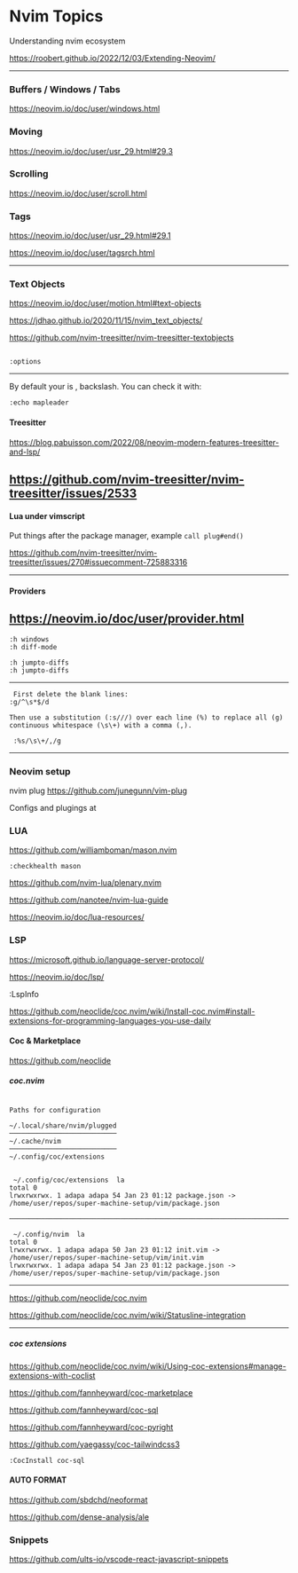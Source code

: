 # Nvim Topics

Understanding nvim ecosystem

https://roobert.github.io/2022/12/03/Extending-Neovim/

---

### Buffers / Windows / Tabs

https://neovim.io/doc/user/windows.html

### Moving

https://neovim.io/doc/user/usr_29.html#29.3

### Scrolling

https://neovim.io/doc/user/scroll.html

### Tags

https://neovim.io/doc/user/usr_29.html#29.1

https://neovim.io/doc/user/tagsrch.html

---

### Text Objects

https://neovim.io/doc/user/motion.html#text-objects

https://jdhao.github.io/2020/11/15/nvim_text_objects/

https://github.com/nvim-treesitter/nvim-treesitter-textobjects

```

:options

```

---

By default your <leader> is \, backslash. You can check it with:

```
:echo mapleader
```

#### Treesitter

https://blog.pabuisson.com/2022/08/neovim-modern-features-treesitter-and-lsp/

## https://github.com/nvim-treesitter/nvim-treesitter/issues/2533

#### Lua under vimscript

Put things after the package manager, example `call plug#end()`

https://github.com/nvim-treesitter/nvim-treesitter/issues/270#issuecomment-725883316

---

#### Providers

## https://neovim.io/doc/user/provider.html

```
:h windows
:h diff-mode

:h jumpto-diffs
:h jumpto-diffs

```

---

```
 First delete the blank lines:
:g/^\s*$/d

Then use a substitution (:s///) over each line (%) to replace all (g) continuous whitespace (\s\+) with a comma (,).

 :%s/\s\+/,/g

```

---

### Neovim setup

nvim plug
https://github.com/junegunn/vim-plug

Configs and plugings at

### LUA

https://github.com/williamboman/mason.nvim

`:checkhealth mason `

https://github.com/nvim-lua/plenary.nvim

https://github.com/nanotee/nvim-lua-guide

https://neovim.io/doc/lua-resources/

### LSP

https://microsoft.github.io/language-server-protocol/

https://neovim.io/doc/lsp/

:LspInfo

https://github.com/neoclide/coc.nvim/wiki/Install-coc.nvim#install-extensions-for-programming-languages-you-use-daily

#### Coc & Marketplace

https://github.com/neoclide

##### coc.nvim

```

Paths for configuration

~/.local/share/nvim/plugged
───────────────────────────
~/.cache/nvim
───────────────────────────
~/.config/coc/extensions

```

```

 ~/.config/coc/extensions  la
total 0
lrwxrwxrwx. 1 adapa adapa 54 Jan 23 01:12 package.json -> /home/user/repos/super-machine-setup/vim/package.json

─────────────────────────────────────────────────────────────────────────────────────────────────────────────────

 ~/.config/nvim  la
total 0
lrwxrwxrwx. 1 adapa adapa 50 Jan 23 01:12 init.vim -> /home/user/repos/super-machine-setup/vim/init.vim
lrwxrwxrwx. 1 adapa adapa 54 Jan 23 01:12 package.json -> /home/user/repos/super-machine-setup/vim/package.json

```

---

https://github.com/neoclide/coc.nvim

https://github.com/neoclide/coc.nvim/wiki/Statusline-integration

---

##### coc extensions

https://github.com/neoclide/coc.nvim/wiki/Using-coc-extensions#manage-extensions-with-coclist

https://github.com/fannheyward/coc-marketplace

https://github.com/fannheyward/coc-sql

https://github.com/fannheyward/coc-pyright

https://github.com/yaegassy/coc-tailwindcss3

```
:CocInstall coc-sql
```

#### AUTO FORMAT

https://github.com/sbdchd/neoformat

https://github.com/dense-analysis/ale

### Snippets

https://github.com/ults-io/vscode-react-javascript-snippets
